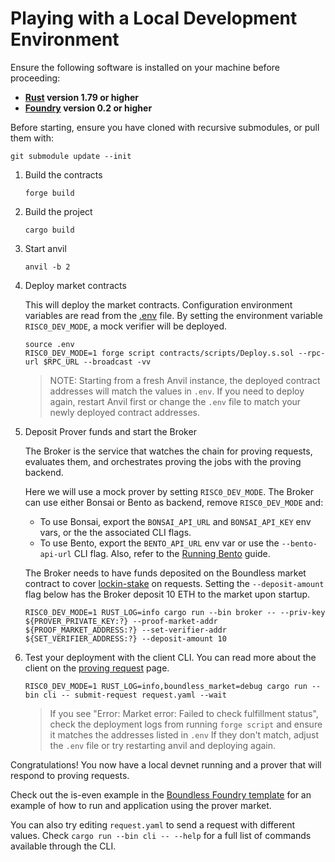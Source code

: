 # Playing with a Local Development Environment

Ensure the following software is installed on your machine before proceeding:

- **[Rust](https://www.rust-lang.org/tools/install) version 1.79 or higher**
- **[Foundry](https://book.getfoundry.sh/getting-started/installation) version 0.2 or higher**

Before starting, ensure you have cloned with recursive submodules, or pull them with:

```console
git submodule update --init
```

1. Build the contracts

   ```console
   forge build
   ```

2. Build the project

   ```console
   cargo build
   ```

3. Start anvil

   ```console
   anvil -b 2
   ```

4. Deploy market contracts

   This will deploy the market contracts.
   Configuration environment variables are read from the [.env](../../../.env) file.
   By setting the environment variable `RISC0_DEV_MODE`, a mock verifier will be deployed.

   ```console
   source .env
   RISC0_DEV_MODE=1 forge script contracts/scripts/Deploy.s.sol --rpc-url $RPC_URL --broadcast -vv
   ```

   > NOTE: Starting from a fresh Anvil instance, the deployed contract addresses will match the values in `.env`.
   > If you need to deploy again, restart Anvil first or change the `.env` file to match your newly deployed contract addresses.

5. Deposit Prover funds and start the Broker

   The Broker is the service that watches the chain for proving requests, evaluates them, and orchestrates proving the jobs with the proving backend.

   Here we will use a mock prover by setting `RISC0_DEV_MODE`.
   The Broker can use either Bonsai or Bento as backend, remove `RISC0_DEV_MODE` and:

   - To use Bonsai, export the `BONSAI_API_URL` and `BONSAI_API_KEY` env vars, or the the associated CLI flags.
   - To use Bento, export the `BENTO_API_URL` env var or use the `--bento-api-url` CLI flag.
     Also, refer to the [Running Bento](../bento/running_bento.md) guide.

   The Broker needs to have funds deposited on the Boundless market contract to cover [lockin-stake][rfc-order-matching] on requests.
   Setting the `--deposit-amount` flag below has the Broker deposit 10 ETH to the market upon startup.

   ```console
   RISC0_DEV_MODE=1 RUST_LOG=info cargo run --bin broker -- --priv-key ${PROVER_PRIVATE_KEY:?} --proof-market-addr ${PROOF_MARKET_ADDRESS:?} --set-verifier-addr ${SET_VERIFIER_ADDRESS:?} --deposit-amount 10
   ```

6. Test your deployment with the client CLI.
   You can read more about the client on the [proving request](../market/proving_request.md) page.

   ```console
   RISC0_DEV_MODE=1 RUST_LOG=info,boundless_market=debug cargo run --bin cli -- submit-request request.yaml --wait
   ```

   > If you see "Error: Market error: Failed to check fulfillment status",
   > check the deployment logs from running `forge script` and ensure it matches the addresses listed in `.env`
   > If they don't match, adjust the `.env` file or try restarting anvil and deploying again.

Congratulations! You now have a local devnet running and a prover that will respond to proving requests.

Check out the is-even example in the [Boundless Foundry template][boundless-foundry-template] for an example of how to run and application using the prover market.

You can also try editing `request.yaml` to send a request with different values.
Check `cargo run --bin cli -- --help` for a full list of commands available through the CLI.

[rfc-order-matching]: ../market/prover_market_rfc.md#order-placement-and-matching
[boundless-foundry-template]: https://github.com/boundless-xyz/boundless-foundry-template/
